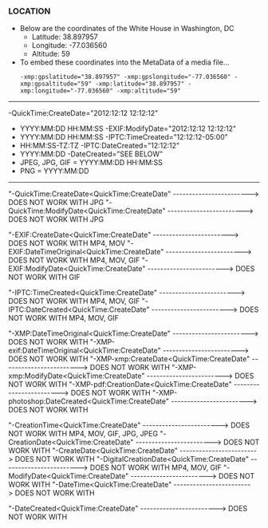 ### LOCATION ###
 - Below are the coordinates of the White House in Washington, DC
    - Latitude: 38.897957
    - Longitude: -77.036560
    - Altitude: 59
 - To embed these coordinates into the MetaData of a media file...
      ```
      -xmp:gpslatitude="38.897957" -xmp:gpslongitude="-77.036560" -xmp:gpsaltitude="59" -xmp:latitude="38.897957" -xmp:longitude="-77.036560" -xmp:altitude="59"
      ```
***

-QuickTime:CreateDate="2012:12:12 12:12:12"
  - YYYY:MM:DD HH:MM:SS
-EXIF:ModifyDate="2012:12:12 12:12:12"
  - YYYY:MM:DD HH:MM:SS
-IPTC:TimeCreated="12:12:12-05:00"
  - HH:MM:SS-TZ:TZ
-IPTC:DateCreated="12:12:12"
  - YYYY:MM:DD
-DateCreated="SEE BELOW"
  - JPEG, JPG, GIF = YYYY:MM:DD HH:MM:SS
  - PNG = YYYY:MM:DD
***

"-QuickTime:CreateDate<QuickTime:CreateDate"   ------------------------> DOES NOT WORK WITH JPG
"-QuickTime:ModifyDate<QuickTime:CreateDate"   ------------------------> DOES NOT WORK WITH JPG

"-EXIF:CreateDate<QuickTime:CreateDate"   ------------------------> DOES NOT WORK WITH MP4, MOV
"-EXIF:DateTimeOriginal<QuickTime:CreateDate"   ------------------------> DOES NOT WORK WITH MP4, MOV, GIF
"-EXIF:ModifyDate<QuickTime:CreateDate"   ------------------------> DOES NOT WORK WITH GIF

"-IPTC:TimeCreated<QuickTime:CreateDate"   ------------------------> DOES NOT WORK WITH MP4, MOV, GIF
"-IPTC:DateCreated<QuickTime:CreateDate"   ------------------------> DOES NOT WORK WITH MP4, MOV, GIF

"-XMP:DateTimeOriginal<QuickTime:CreateDate"   ------------------------> DOES NOT WORK WITH 
"-XMP-exif:DateTimeOriginal<QuickTime:CreateDate"   ------------------------> DOES NOT WORK WITH 
"-XMP-xmp:CreateDate<QuickTime:CreateDate"   ------------------------> DOES NOT WORK WITH 
"-XMP-xmp:ModifyDate<QuickTime:CreateDate"   ------------------------> DOES NOT WORK WITH 
"-XMP-pdf:CreationDate<QuickTime:CreateDate"   ------------------------> DOES NOT WORK WITH 
"-XMP-photoshop:DateCreated<QuickTime:CreateDate"   ------------------------> DOES NOT WORK WITH 

"-CreationTime<QuickTime:CreateDate"   ------------------------> DOES NOT WORK WITH MP4, MOV, GIF, JPG, JPEG
"-CreationDate<QuickTime:CreateDate"   ------------------------> DOES NOT WORK WITH 
"-CreateDate<QuickTime:CreateDate"   ------------------------> DOES NOT WORK WITH 
"-DigitalCreationDate<QuickTime:CreateDate"   ------------------------> DOES NOT WORK WITH MP4, MOV, GIF
"-ModifyDate<QuickTime:CreateDate"   ------------------------> DOES NOT WORK WITH 
"-DateTime<QuickTime:CreateDate"   ------------------------> DOES NOT WORK WITH 

"-DateCreated<QuickTime:CreateDate"   ------------------------> DOES NOT WORK WITH 
